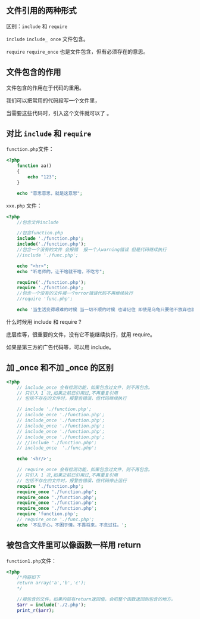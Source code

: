 ## 文件引用的两种形式

区别：`include` 和 `require`

`include` `include_ once` 文件包含。

`require` `require_once` 也是文件包含，但有必须存在的意思。

## 文件包含的作用

文件包含的作用在于代码的重用。

我们可以把常用的代码段写一个文件里，

当需要这些代码时，引入这个文件就可以了 。

## 对比 `include` 和 `require`

`function.php`文件：

```php
<?php
    function aa()
    {
        echo "123";
    }

    echo "意思意思，就是这意思";
```

`xxx.php` 文件：

```php
<?php
    //包含文件include

    //包含function.php
    include './function.php';
    include('./function.php');
    //包含一个没有的文件 会报错  报一个人warning错误 但是代码继续执行
    //include './func.php';

    echo "<hr>";
    echo "听老师的，让干啥就干啥，不吃亏";

    require('./function.php');
    require './function.php';
    //包含一个没有的文件报一个error错误代码不再继续执行
    //require 'func.php';

    echo '当生活变得艰难的时候 当一切不顺的时候 也请记住 即使是乌龟只要他不放弃也能爬到终点！！';
```

什么时候用 include 和 require ? 

底层库等，很重要的文件，没有它不能继续执行，就用 require。

如果是第三方的广告代码等，可以用 include。

## 加 _once 和不加 _once 的区别

```php
<?php
    // include_once 会有检测功能，如果包含过文件，则不再包含。
    // 只引入 1 次,如果之前已引用过,不再重复引用
    // 包括不存在的文件时，报警告错误，但代码继续执行

    // include './function.php';
    // include_once './function.php';
    // include_once './function.php';
    // include_once './function.php';
    // include_once './function.php';
    // include_once './function.php';
    // //include './function.php';
    // include_once  './func.php';

    echo '<hr/>';

    // require_once 会有检测功能，如果包含过文件，则不再包含。
    // 只引入 1 次,如果之前已引用过,不再重复引用
    // 包括不存在的文件时，报警告错误，但代码停止运行
    require './function.php';
    require_once './function.php';
    require_once './function.php';
    require_once './function.php';
    require_once './function.php';
    require 'function.php';
    // require_once './func.php';
    echo '不乱于心，不困于情。不畏将来，不念过往。';
```

## 被包含文件里可以像函数一样用 return

`function1.php`文件：

```php
<?php
    /*内容如下
    return array('a','b','c');
    */

    //报包含的文件，如果内部有return返回值，会把整个函数返回到包含的地方。
    $arr = include('./2.php');
    print_r($arr);
```